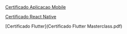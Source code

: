 [Certificado Aplicacao Mobile](Certificado_Desenvolvendo_Aplicacoes_Mobile.pdf)

[Certificado React Native](Certificado_React_Native_Criando_apps_do_zero_ao_avancado.pdf)

[Certificado Flutter](Certificado Flutter Masterclass.pdf)
